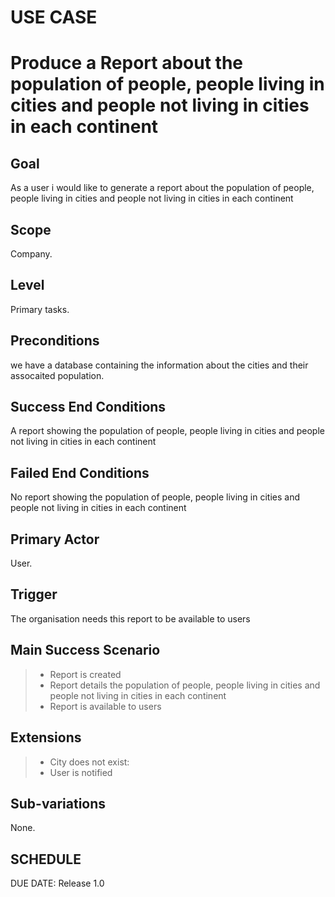 # USE CASE 
# Produce a Report about the population of people, people living in cities and people not living in cities in each continent

## Goal
As a user i would like to generate a report about the population of people, people living in cities and people not living in cities in each continent
## Scope
Company.

## Level
Primary tasks.

## Preconditions
we have a database containing the information about the cities and their assocaited population.


## Success End Conditions

A report showing the population of people, people living in cities and people not living in cities in each continent

## Failed End Conditions

No report showing the population of people, people living in cities and people not living in cities in each continent

## Primary Actor

User.

## Trigger
The organisation needs this report to be available to users

## Main Success Scenario

>- Report is created
>- Report details the population of people, people living in cities and people not living in cities in each continent
>- Report is available to users

## Extensions

>- City does not exist:
>- User is notified

## Sub-variations

None.

## SCHEDULE

DUE DATE: Release 1.0
